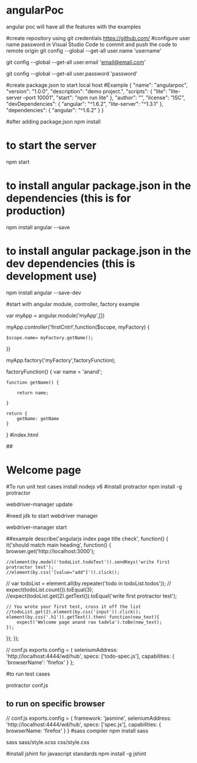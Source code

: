 # angularPoc
angular poc will have all the features with the examples 

#create repository using git credentials
https://github.com/
#configure user name password in Visual Studio Code to commit and push the code to remote origin
git config --global --get-all user.name 'username'

git config --global --get-all user.email 'email@email.com'

git config --global --get-all user.password  'password'

#create package.json to start local host
#Example
{
  "name": "angularpoc",
  "version": "1.0.0",
  "description": "demo project.",
  "scripts": {
    "lite": "lite-server –port 10001",
    "start": "npm run lite"
  },
  "author": "",
  "license": "ISC",
  "devDependencies": {
    "angular": "^1.6.2",
    "lite-server": "^1.3.1"
  },
  "dependencies": {
    "angular": "^1.6.2"
  }
}

#after adding package.json 
npm install

# to start the server 
npm start

# to install angular package.json in the dependencies (this is for production)

npm install angular --save 

# to install angular package.json in the dev dependencies (this is development use)

npm install angular --save-dev

#start with angular module, controller, factory example

var myApp = angular.module('myApp',[])

myApp.controller('firstCntrl',function($scope, myFactory) {

    $scope.name= myFactory.getName();

})

myApp.factory('myFactory',factoryFunction);

factoryFunction() {
    var name = 'anand';

    function getName() {

        return name;

    } 

    return {
        getName: getName
    }
}
#index.html
<!doctype html>
##<html ng-app="myApp">
     <script src="node_modules/angular/angular.js"></script>
    <body>
        <h1 ng-controller="firstCntrl">Welcome page <span ng-bind='name'></span></h1>
    </body>
    </html>

#To run unit test cases
install nodejs v6
#install protractor
npm install -g protractor

webdriver-manager update

#need jdk to start webdriver manager

webdriver-manager start

##example 
describe('angularjs index page title check', function() {
  it('should match main heading', function() {
    browser.get('http://localhost:3000');

    //element(by.model('todoList.todoText')).sendKeys('write first protractor test');
    //element(by.css('[value="add"]')).click();

   // var todoList = element.all(by.repeater('todo in todoList.todos'));
   // expect(todoList.count()).toEqual(3);
    //expect(todoList.get(2).getText()).toEqual('write first protractor test');

    // You wrote your first test, cross it off the list
    //todoList.get(2).element(by.css('input')).click();
    element(by.css('.h1')).getText().then( function(new_text){
        expect('Welcome page anand rao tadela').toBe(new_text);
    });

  });
});

// conf.js
exports.config = {
  seleniumAddress: 'http://localhost:4444/wd/hub',
  specs: ['todo-spec.js'],
  capabilities: {
    'browserName': 'firefox'
    }
};

#to run test cases

protractor conf.js

## to run on specific browser
// conf.js
exports.config = {
  framework: 'jasmine',
  seleniumAddress: 'http://localhost:4444/wd/hub',
  specs: ['spec.js'],
  capabilities: {
    browserName: 'firefox'
  }
}
#sass compiler
npm install sass

sass sass/style.scss css/style.css

#install jshint for javascript standards
npm install -g jshint
